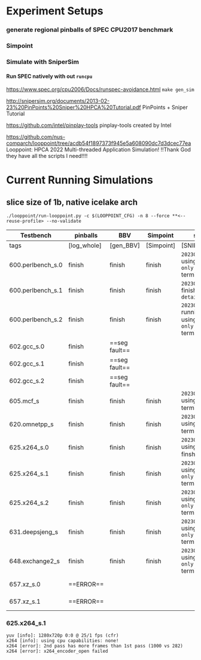 # Experiment Setups
### generate regional pinballs of SPEC CPU2017 benchmark 

### Simpoint

### Simulate with SniperSim
#### Run SPEC natively with out `runcpu`
https://www.spec.org/cpu2006/Docs/runspec-avoidance.html
`make gen_sim`

http://snipersim.org/documents/2013-02-23%20PinPoints%20Sniper%20HPCA%20Tutorial.pdf
PinPoints + Sniper Tutorial

https://github.com/intel/pinplay-tools
pinplay-tools created by Intel


https://github.com/nus-comparch/looppoint/tree/acdb54f1897373f945e5a608090dc7d3dcec77ea
Looppoint: HPCA 2022 Multi-threaded Application Simulation! !!Thank God they have all the scripts I need!!!! 

# Current Running Simulations
## slice size of 1b, native icelake arch
```
./looppoint/run-looppoint.py -c $(LOOPPOINT_CFG) -n 8 --force **<--reuse-profile> --no-validate
```
|   Testbench           |   pinballs    |   BBV         |   Simpoint    |   sniper      | comments |
|-----------------------|---------------|---------------|---------------|---------------|----------|
|   tags                |   [log_whole] |   [gen_BBV]   |  [Simpoint]   |   [SNIPER]    |
|   600.perlbench_s.0   |   finish      |   finish      |   finish      |  `20230425160758` using `cache-only` terminated | Apr 25 16:07
|   600.perlbench_s.1   |   finish      |   finish      |   finish      |  `20230420163100` finished using `detailed`  |
|   600.perlbench_s.2   |   finish      |   finish      |   finish      |  `20230421212559` running r4 using `cache-only` terminated  |
|   602.gcc_s.0         |   finish      |   ==seg fault==   |               |               |
|   602.gcc_s.1         |   finish      |   ==seg fault==   |               |               |
|   602.gcc_s.2         |   finish      |   ==seg fault==   |               |               |
|   605.mcf_s           |   finish      |   finish      |   finish      |   `20230418220545` using `detailed` terminated | 
|   620.omnetpp_s       |   finish      |   finish      |   finish      |   `20230418220039` using `detailed` terminated | 
|   625.x264_s.0        |   finish      |   finish      |   finish      |   `20230420162754` using `detailed` finshed | 
|   625.x264_s.1        |   finish      |   finish      |   finish      |   `20230421211306` using `cache-only` terminated |
|   625.x264_s.2        |   finish      |   finish      |   finish      |   `20230425155842` using `cache-only` terminated |
|   631.deepsjeng_s     |   finish      |   finish      |       finish  |   `20230421205749` using `cache-only` terminated | 
|   648.exchange2_s     |   finish      |   finish      |       finish  |   `20230421212103` using `cache-only` terminated |
|   657.xz_s.0          |   ==ERROR==   |               |               |                                       |*native run successful* 
|   657.xz_s.1          |   ==ERROR==     |               |               |                                       |*native run successful* 


### 625.x264_s.1
```
yuv [info]: 1280x720p 0:0 @ 25/1 fps (cfr)
x264 [info]: using cpu capabilities: none!
x264 [error]: 2nd pass has more frames than 1st pass (1000 vs 282)
x264 [error]: x264_encoder_open failed
```